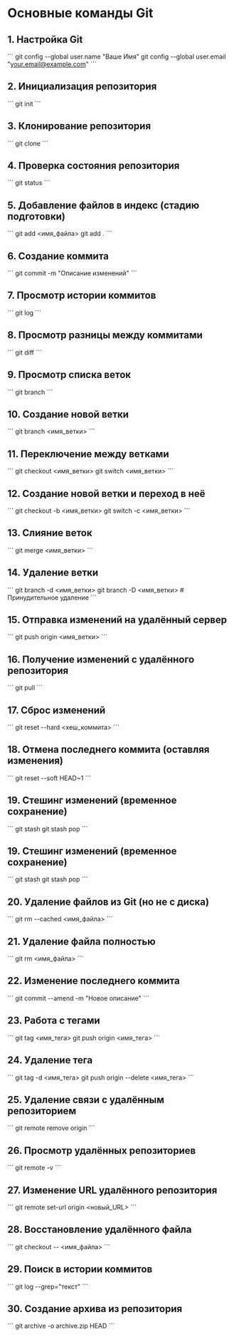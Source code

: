 # Основные команды Git

## 1. Настройка Git
\```
git config --global user.name "Ваше Имя"
git config --global user.email "your.email@example.com"
\```

## 2. Инициализация репозитория
\```
git init
\```

## 3. Клонирование репозитория
\```
git clone <URL>
\```

## 4. Проверка состояния репозитория
\```
git status
\```

## 5. Добавление файлов в индекс (стадию подготовки)
\```
git add <имя_файла>
git add .
\```

## 6. Создание коммита
\```
git commit -m "Описание изменений"
\```

## 7. Просмотр истории коммитов
\```
git log
\```

## 8. Просмотр разницы между коммитами
\```
git diff
\```

## 9. Просмотр списка веток
\```
git branch
\```

## 10. Создание новой ветки
\```
git branch <имя_ветки>
\```

## 11. Переключение между ветками
\```
git checkout <имя_ветки>
git switch <имя_ветки>
\```

## 12. Создание новой ветки и переход в неё
\```
git checkout -b <имя_ветки>
git switch -c <имя_ветки>
\```

## 13. Слияние веток
\```
git merge <имя_ветки>
\```

## 14. Удаление ветки
\```
git branch -d <имя_ветки>
git branch -D <имя_ветки>  # Принудительное удаление
\```

## 15. Отправка изменений на удалённый сервер
\```
git push origin <имя_ветки>
\```

## 16. Получение изменений с удалённого репозитория
\```
git pull
\```

## 17. Сброс изменений
\```
git reset --hard <хеш_коммита>
\```

## 18. Отмена последнего коммита (оставляя изменения)
\```
git reset --soft HEAD~1
\```

## 19. Стешинг изменений (временное сохранение)
\```
git stash
git stash pop
\```

## 19. Стешинг изменений (временное сохранение)
\```
git stash
git stash pop
\```

## 20. Удаление файлов из Git (но не с диска)
\```
git rm --cached <имя_файла>
\```

## 21. Удаление файла полностью
\```
git rm <имя_файла>
\```

## 22. Изменение последнего коммита
\```
git commit --amend -m "Новое описание"
\```

## 23. Работа с тегами
\```
git tag <имя_тега>
git push origin <имя_тега>
\```

## 24. Удаление тега
\```
git tag -d <имя_тега>
git push origin --delete <имя_тега>
\```

## 25. Удаление связи с удалённым репозиторием
\```
git remote remove origin
\```

## 26. Просмотр удалённых репозиториев
\```
git remote -v
\```

## 27. Изменение URL удалённого репозитория
\```
git remote set-url origin <новый_URL>
\```

## 28. Восстановление удалённого файла
\```
git checkout -- <имя_файла>
\```

## 29. Поиск в истории коммитов
\```
git log --grep="текст"
\```

## 30. Создание архива из репозитория
\```
git archive -o archive.zip HEAD
\```
